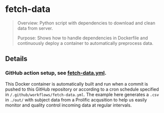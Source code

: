 # fetch-data

> Overview: Python script with dependencies to download and clean data from server.
>
> Purpose: Shows how to handle dependencies in Dockerfile and continuously deploy a container to automatically preprocess data.

## Details

### GitHub action setup, see [fetch-data.yml](../../.github/workflows/fetch-data.yml).

This Docker container is automatically built and run when a commit is pushed to this GitHub repository or according to a cron schedule specified in `/.github/workflows/fetch-data.yml`. The example here generates a `.csv` in `./out/` with subject data from a Prolific acqusition to help us easily monitor and quality control incoming data at regular intervals.
